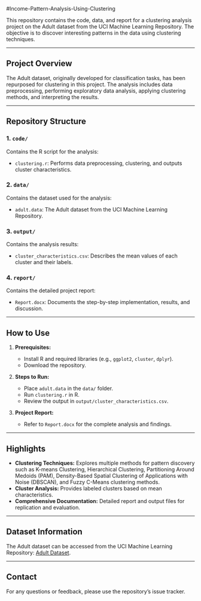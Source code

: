 #Income-Pattern-Analysis-Using-Clustering

This repository contains the code, data, and report for a clustering analysis project on the Adult dataset from the UCI Machine Learning Repository. The objective is to discover interesting patterns in the data using clustering techniques.

---

## Project Overview

The Adult dataset, originally developed for classification tasks, has been repurposed for clustering in this project. The analysis includes data preprocessing, performing exploratory data analysis, applying clustering methods, and interpreting the results.

---

## Repository Structure

### 1. `code/`

Contains the R script for the analysis:

-   `clustering.r`: Performs data preprocessing, clustering, and outputs cluster characteristics.

### 2. `data/`

Contains the dataset used for the analysis:

-   `adult.data`: The Adult dataset from the UCI Machine Learning Repository.

### 3. `output/`

Contains the analysis results:

-   `cluster_characteristics.csv`: Describes the mean values of each cluster and their labels.

### 4. `report/`

Contains the detailed project report:

-   `Report.docx`: Documents the step-by-step implementation, results, and discussion.

---

## How to Use

1. **Prerequisites:**

    - Install R and required libraries (e.g., `ggplot2`, `cluster`, `dplyr`).
    - Download the repository.

2. **Steps to Run:**

    - Place `adult.data` in the `data/` folder.
    - Run `clustering.r` in R.
    - Review the output in `output/cluster_characteristics.csv`.

3. **Project Report:**
    - Refer to `Report.docx` for the complete analysis and findings.

---

## Highlights

-   **Clustering Techniques:** Explores multiple methods for pattern discovery such as K-means Clustering, Hierarchical Clustering, Partitioning Around Medoids (PAM), Density-Based Spatial Clustering of Applications with Noise (DBSCAN), and Fuzzy C-Means clustering methods.
-   **Cluster Analysis:** Provides labeled clusters based on mean characteristics.
-   **Comprehensive Documentation:** Detailed report and output files for replication and evaluation.

---

## Dataset Information

The Adult dataset can be accessed from the UCI Machine Learning Repository: [Adult Dataset](https://archive.ics.uci.edu/dataset/2/adult).

---

## Contact

For any questions or feedback, please use the repository’s issue tracker.

